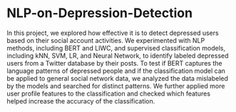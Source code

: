 # NLP-on-Depression-Detection

 In this project, we explored how
effective it is to detect depressed users based on their
social account activities. We experimented with NLP
methods, including BERT and LIWC, and supervised
classification models, including kNN, SVM, LR, and
Neural Network, to identify labeled depressed users
from a Twitter database by their posts. To test if
BERT captures the language patterns of depressed
people and if the classification model can be applied
to general social network data, we analyzed the data
mislabeled by the models and searched for distinct
patterns. We further applied more user profile features
to the classification and checked which features helped
increase the accuracy of the classification.
